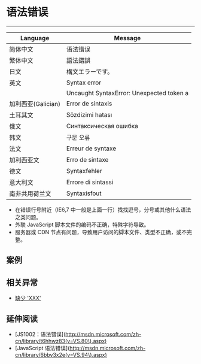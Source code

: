 
# 语法错误

----

| Language           | Message                                   |
|--------------------|-------------------------------------------|
| 简体中文           | 语法错误                                  |
| 繁体中文           | 語法錯誤                                  |
| 日文               | 構文エラーです。                          |
| 英文               | Syntax error                              |
|                    | Uncaught SyntaxError: Unexpected token a  |
| 加利西亚(Galician) | Error de sintaxis                         |
| 土耳其文           | Sözdizimi hatası                         |
| 俄文               | Синтаксическая ошибка |
| 韩文               | 구문 오류                                 |
| 法文               | Erreur de syntaxe                         |
| 加利西亚文         | Erro de sintaxe                           |
| 德文               | Syntaxfehler                              |
| 意大利文           | Errore di sintassi                        |
| 南非共用荷兰文     | Syntaxisfout                              |


* 在错误行号附近（IE6,7 中一般是上面一行）找找逗号，分号或其他什么语法之类问题。
* 外联 JavaScript 脚本文件的编码不正确，特殊字符导致。
* 服务器或 CDN 节点有问题，导致用户访问的脚本文件、类型不正确，或不完整。


## 案例


## 相关异常

* [缺少 'XXX'](expected-xxx.md)


## 延伸阅读

* [JS1002：语法错误](http://msdn.microsoft.com/zh-cn/library/t6hhwz83(v=VS.80\).aspx)
* [JavaScript 语法错误](http://msdn.microsoft.com/zh-cn/library/6bby3x2e(v=VS.94\).aspx)

